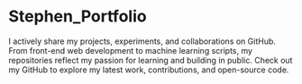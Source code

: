 # Stephen_Portfolio
I actively share my projects, experiments, and collaborations on GitHub. From front-end web development to machine learning scripts, my repositories reflect my passion for learning and building in public. Check out my GitHub to explore my latest work, contributions, and open-source code.

